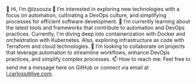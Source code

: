 👋 Hi, I’m @lzsouza
👀 I’m interested in exploring new technologies with a focus on automation, cultivating a DevOps culture, and simplifying processes for efficient software development.
🌱 I’m currently learning about the latest tools and frameworks that contribute to automation and DevOps practices. Currently, I'm diving deep into containerization with Docker and orchestration with Kubernetes. Also, exploring infrastructure as code with Terraform and cloud technologies.
💞️ I’m looking to collaborate on projects that leverage automation to streamline workflows, enhance DevOps practices, and simplify complex processes.
📫 How to reach me: Feel free to send me a message here on GitHub or connect via email at l.carloss@live.com.



<!---
lzsouza/lzsouza is a ✨ special ✨ repository because its `README.md` (this file) appears on your GitHub profile.
You can click the Preview link to take a look at your changes.
--->
